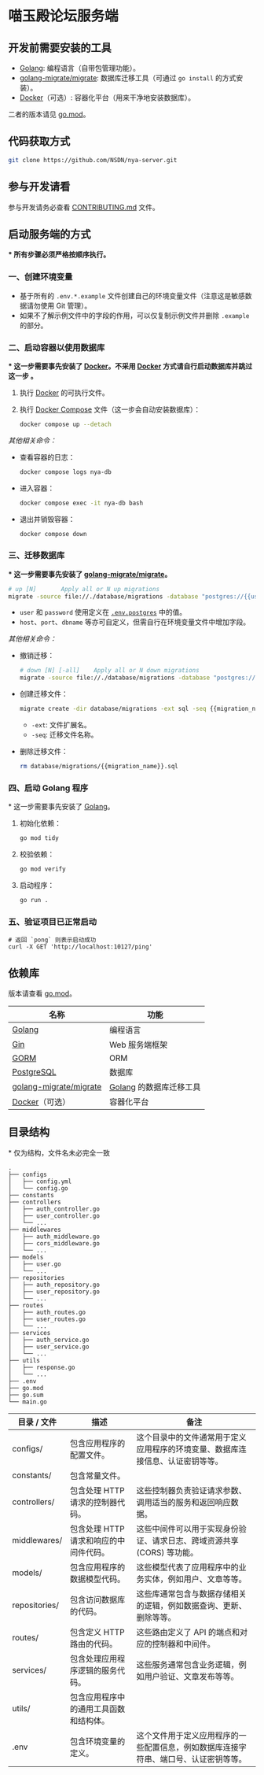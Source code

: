 # 喵玉殿论坛服务端

## 开发前需要安装的工具

- [Golang]\: 编程语言（自带包管理功能）。
- [golang-migrate/migrate]\: 数据库迁移工具（可通过 `go install` 的方式安装）。
- [Docker]（可选）: 容器化平台（用来干净地安装数据库）。

二者的版本请见 [go.mod](./go.mod)。

## 代码获取方式

```bash
git clone https://github.com/NSDN/nya-server.git
```

## 参与开发请看

参与开发请务必查看 [CONTRIBUTING.md](./CONTRIBUTING.md) 文件。

## 启动服务端的方式

**\* 所有步骤必须严格按顺序执行。**

### 一、创建环境变量

- 基于所有的 `.env.*.example` 文件创建自己的环境变量文件（注意这是敏感数据请勿使用 Git 管理）。
- 如果不了解示例文件中的字段的作用，可以仅复制示例文件并删除 `.example` 的部分。

### 二、启动容器以使用数据库

**\* 这一步需要事先安装了 [Docker]。不采用 [Docker] 方式请自行启动数据库并跳过这一步 。**

1. 执行 [Docker] 的可执行文件。

2. 执行 [Docker Compose](./docker-compose.yml) 文件（这一步会自动安装数据库）：

   ```bash
   docker compose up --detach
   ```

_其他相关命令：_

- 查看容器的日志：

  ```bash
  docker compose logs nya-db
  ```

- 进入容器：

  ```bash
  docker compose exec -it nya-db bash
  ```

- 退出并销毁容器：

  ```bash
  docker compose down
  ```

### 三、迁移数据库

**\* 这一步需要事先安装了 [golang-migrate/migrate]。**

```bash
# up [N]       Apply all or N up migrations
migrate -source file://./database/migrations -database "postgres://{{user}}:{{password}}@localhost:5432/forum?sslmode=disable" up
```

- `user` 和 `password` 使用定义在 [`.env.postgres`](./.env.postgres.example) 中的值。
- `host`、`port`、`dbname` 等亦可自定义，但需自行在环境变量文件中增加字段。

_其他相关命令：_

- 撤销迁移：

  ```bash
  # down [N] [-all]    Apply all or N down migrations
  migrate -source file://./database/migrations -database "postgres://{{user}}:{{password}}@localhost:5432/forum?sslmode=disable" down
  ```

- 创建迁移文件：

  ```bash
  migrate create -dir database/migrations -ext sql -seq {{migration_name}}
  ```

  - `-ext`: 文件扩展名。
  - `-seq`: 迁移文件名称。

- 删除迁移文件：

  ```bash
  rm database/migrations/{{migration_name}}.sql
  ```

### 四、启动 Golang 程序

\* 这一步需要事先安装了 [Golang]。

1. 初始化依赖：

   ```bash
   go mod tidy
   ```

2. 校验依赖：

   ```bash
   go mod verify
   ```

3. 启动程序：

   ```bash
   go run .
   ```

### 五、验证项目已正常启动

```shell
# 返回 `pong` 则表示启动成功
curl -X GET 'http://localhost:10127/ping'
```

## 依赖库

版本请查看 [go.mod](./go.mod)。

| 名称                     | 功能                      |
| ------------------------ | ------------------------- |
| [Golang]                 | 编程语言                  |
| [Gin]                    | Web 服务端框架            |
| [GORM]                   | ORM                       |
| [PostgreSQL]             | 数据库                    |
| [golang-migrate/migrate] | [Golang] 的数据库迁移工具 |
| [Docker]（可选）         | 容器化平台                |

## 目录结构

\* 仅为结构，文件名未必完全一致

```shell
.
├── configs
│   ├── config.yml
│   └── config.go
├── constants
├── controllers
│   ├── auth_controller.go
│   ├── user_controller.go
│   └── ...
├── middlewares
│   ├── auth_middleware.go
│   ├── cors_middleware.go
│   └── ...
├── models
│   ├── user.go
│   └── ...
├── repositories
│   ├── auth_repository.go
│   ├── user_repository.go
│   └── ...
├── routes
│   ├── auth_routes.go
│   ├── user_routes.go
│   └── ...
├── services
│   ├── auth_service.go
│   ├── user_service.go
│   └── ...
├── utils
│   ├── response.go
│   └── ...
├── .env
├── go.mod
├── go.sum
└── main.go

```

| 目录 / 文件   | 描述                                   | 备注                                                                                 |
| ------------- | -------------------------------------- | ------------------------------------------------------------------------------------ |
| configs/      | 包含应用程序的配置文件。               | 这个目录中的文件通常用于定义应用程序的环境变量、数据库连接信息、认证密钥等等。       |
| constants/    | 包含常量文件。                         |                                                                                      |
| controllers/  | 包含处理 HTTP 请求的控制器代码。       | 这些控制器负责验证请求参数、调用适当的服务和返回响应数据。                           |
| middlewares/  | 包含处理 HTTP 请求和响应的中间件代码。 | 这些中间件可以用于实现身份验证、请求日志、跨域资源共享 (CORS) 等功能。               |
| models/       | 包含应用程序的数据模型代码。           | 这些模型代表了应用程序中的业务实体，例如用户、文章等等。                             |
| repositories/ | 包含访问数据库的代码。                 | 这些库通常包含与数据存储相关的逻辑，例如数据查询、更新、删除等等。                   |
| routes/       | 包含定义 HTTP 路由的代码。             | 这些路由定义了 API 的端点和对应的控制器和中间件。                                    |
| services/     | 包含处理应用程序逻辑的服务代码。       | 这些服务通常包含业务逻辑，例如用户验证、文章发布等等。                               |
| utils/        | 包含应用程序中的通用工具函数和结构体。 |                                                                                      |
| .env          | 包含环境变量的定义。                   | 这个文件用于定义应用程序的一些配置信息，例如数据库连接字符串、端口号、认证密钥等等。 |

[Golang]: https://go.dev/
[Gin]: https://gin-gonic.com/
[GORM]: https://gorm.io/
[PostgreSQL]: https://www.postgresql.org/docs/current/
[golang-migrate/migrate]: https://github.com/golang-migrate/migrate
[Docker]: https://www.docker.com/
